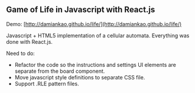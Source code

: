 ## Game of Life in Javascript with React.js

Demo: [http://damiankao.github.io/life/](http://damiankao.github.io/life/)

Javascript + HTML5 implementation of a cellular automata. Everything was done with React.js.

Need to do:

  - Refactor the code so the instructions and settings UI elements are separate from the board component.
  - Move javascript style definitions to separate CSS file.
  - Support .RLE pattern files.
